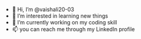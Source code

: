 - 👋 Hi, I’m @vaishali20-03
- 👀 I’m interested in learning new things
- 🌱 I’m currently working on my coding skill
- 📫 you can reach me through my LinkedIn profile

<!---
vaishali20-03/vaishali20-03 is a ✨ special ✨ repository because its `README.md` (this file) appears on your GitHub profile.
You can click the Preview link to take a look at your changes.
--->

